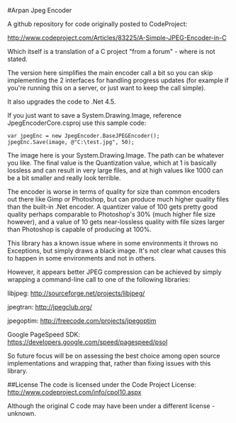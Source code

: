 #Arpan Jpeg Encoder

A github repository for code originally posted to CodeProject:

http://www.codeproject.com/Articles/83225/A-Simple-JPEG-Encoder-in-C

Which itself is a translation of a C project "from a forum" - where is not stated.

The version here simplifies the main encoder call a bit so you can skip implementing the 2 interfaces for handling progress updates (for example if you're running this on a server, or just want to keep the call simple).

It also upgrades the code to .Net 4.5.

If you just want to save a System.Drawing.Image, reference JpegEncoderCore.csproj use this sample code:

	var jpegEnc = new JpegEncoder.BaseJPEGEncoder();
	jpegEnc.Save(image, @"C:\test.jpg", 50);

The image here is your System.Drawing.Image. The path can be whatever you like. The final value is the Quantization value, which at 1 is basically lossless and can result in very large files, and at high values like 1000 can be a bit smaller and really look terrible.

The encoder is worse in terms of quality for size than common encoders out there like Gimp or Photoshop, but can produce much higher quality files than the built-in .Net encoder. A quantizer value of 100 gets pretty good quality perhaps comparable to Photoshop's 30% (much higher file size however), and a value of 10 gets near-lossless quality with file sizes larger than Photoshop is capable of producing at 100%.

This library has a known issue where in some environments it throws no Exceptions, but simply draws a black image. It's not clear what causes this to happen in some environments and not in others.

However, it appears better JPEG compression can be achieved by simply wrapping a command-line call to one of the following libraries:

libjpeg: http://sourceforge.net/projects/libjpeg/

jpegtran: http://jpegclub.org/

jpegoptim: http://freecode.com/projects/jpegoptim

Google PageSpeed SDK: https://developers.google.com/speed/pagespeed/psol

So future focus will be on assessing the best choice among open source implementations and wrapping that, rather than fixing issues with this library.


##License
The code is licensed under the Code Project License:
http://www.codeproject.com/info/cpol10.aspx

Although the original C code may have been under a different license - unknown.